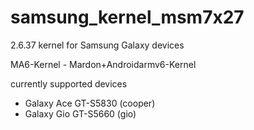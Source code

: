 samsung_kernel_msm7x27
======================

2.6.37 kernel for Samsung Galaxy devices

MA6-Kernel - Mardon+Androidarmv6-Kernel

currently supported devices
- Galaxy Ace GT-S5830 (cooper)
- Galaxy Gio GT-S5660 (gio)
